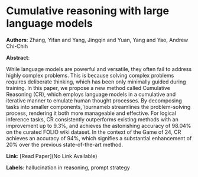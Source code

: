 # Cumulative reasoning with large language models

**Authors**: Zhang, Yifan and Yang, Jingqin and Yuan, Yang and Yao, Andrew Chi-Chih

**Abstract**:

While language models are powerful and versatile, they often fail to address highly complex problems. This is because solving complex problems requires deliberate thinking, which has been only minimally guided during training. In this paper, we propose a new method called Cumulative Reasoning (CR), which employs language models in a cumulative and iterative manner to emulate human thought processes. By decomposing tasks into smaller components, \ournameb streamlines the problem-solving process, rendering it both more manageable and effective. For logical inference tasks, CR consistently outperforms existing methods with an improvement up to 9.3\%, and achieves the astonishing accuracy of 98.04\% on the curated FOLIO wiki dataset. In the context of the Game of 24, CR achieves an accuracy of 94\%, which signifies a substantial enhancement of 20\% over the previous state-of-the-art method.

**Link**: [Read Paper](No Link Available)

**Labels**: hallucination in reasoning, prompt strategy

